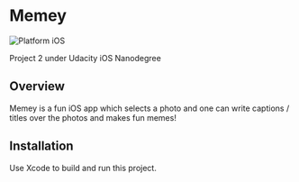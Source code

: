 # Memey
![Platform iOS](https://img.shields.io/badge/nanodegree-iOS-blue.svg)

Project 2 under Udacity iOS Nanodegree

## Overview
Memey is a fun iOS app which selects a photo and one can write captions / titles over the photos and makes fun memes! 

## Installation 
Use Xcode to build and run this project.

